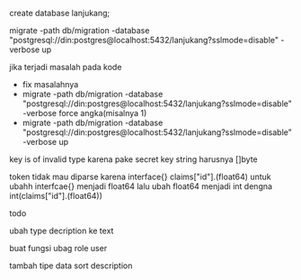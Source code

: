 create database lanjukang;

migrate -path db/migration -database "postgresql://din:postgres@localhost:5432/lanjukang?sslmode=disable" -verbose up 

jika terjadi masalah pada kode 
- fix masalahnya
- migrate -path db/migration -database "postgresql://din:postgres@localhost:5432/lanjukang?sslmode=disable" -verbose force angka(misalnya 1)
- migrate -path db/migration -database "postgresql://din:postgres@localhost:5432/lanjukang?sslmode=disable" -verbose up

key is of invalid type karena pake secret key string harusnya []byte

token tidak mau diparse karena interface{}
claims["id"].(float64) untuk ubahh interfcae{} menjadi float64
lalu ubah float64 menjadi int dengna int(claims["id"].(float64)) 


todo

ubah type decription ke text

buat fungsi ubag role user

tambah tipe data sort description

